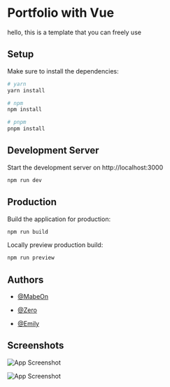 
# Portfolio with Vue

hello, this is a template that you can freely use 


## Setup

Make sure to install the dependencies:
```bash
# yarn
yarn install

# npm
npm install

# pnpm
pnpm install
```


## Development Server

Start the development server on http://localhost:3000
```bash
npm run dev
```

## Production
Build the application for production:

```bash
npm run build
```

Locally preview production build:
```bash
npm run preview
```


## Authors

- [@MabeOn](https://www.github.com/mabeon)

- [@Zero](https://www.github.com/zero-fetch)

- [@Emily](https://www.github.com/Emily-Developer)

## Screenshots

![App Screenshot](https://i.imgur.com/WFQMlcE.png)

![App Screenshot](https://i.imgur.com/8RZefJz.png)
